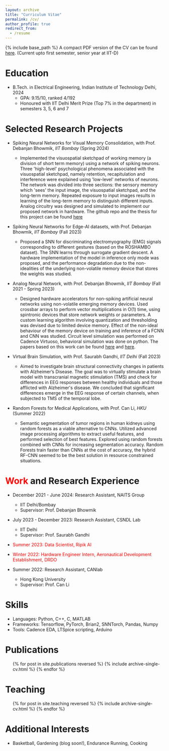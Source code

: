 ```yaml
---
layout: archive
title: "Curriculum Vitae"
permalink: /cv/
author_profile: true
redirect_from:
  - /resume
---
```


{% include base_path %}
A compact PDF version of the CV can be found [here](/files/CV_new.pdf). (Current upto first semester, senior year at IIT-D)

Education
======
* B.Tech. in Electrical Engineering, Indian Institute of Technology Delhi, 2024 
  * GPA: 9.15/10, ranked 4/192
  * Honoured with IIT Delhi Merit Prize (Top 7% in the department) in semesters 3, 5, 6 and 7
  
Selected Research Projects
======
* Spiking Neural Networks for Visual Memory Consolidation, with Prof. Debanjan Bhowmik, _IIT Bombay_ (Spring 2024)
  * Implemented the visuospatial sketchpad of working memory (a division of short term memory) using a network of spiking neurons. Three 'high-level' psychological phenomena associated with the visuospatial sketchpad, namely retention, recapitulation and interference were explained using 'low-level' networks of neurons. The network was divided into three sections: the sensory memory which 'sees' the input image, the visuospatial sketchpad, and the long-term memory. Repeated exposure to input images results in learning of the long-term memory to distinguish different inputs. Analog circuitry was designed and simulated to implement our proposed network in hardware. The github repo and the thesis for this project can be found [here](https://github.com/a-holla/SNN-WM)
  
* Spiking Neural Networks for Edge-AI datasets, with Prof. Debanjan Bhowmik, _IIT Bombay_ (Fall 2023)
  * Proposed a SNN for discriminating electromyography (EMG) signals corresponding to different gestures (based on the ROSHAMBO dataset). The SNN learns through surrogate gradient descent. A hardware implementation of the model in inference only mode was proposed, and the performance degradation due to the non-idealities of the underlying non-volatile memory device that stores the weights was studied. 
 
*  Analog Neural Network, with Prof. Debanjan Bhowmik, _IIT Bombay_ (Fall 2021 - Spring 2023)
   *  Designed hardware accelerators for non-spiking artificial neural networks using non-volatile emerging memory devices. Used crossbar arrays to perform vector multiplications in O(1) time, using spintronic devices that store network weights or parameters. A custom learning algorithm involving quantization and thresholding was devised due to limited device memory. Effect of the non-ideal behaviour of the memory device on training and inference of a FCNN and CNN was studied. Circuit level simulation was performed on Cadence Virtuoso, behavioral simulation was done on python. The papers based on this work can be found [here](/publications/demonstration_synaptic_behavior.md) and [here](/publications/impact_of_defects.md).
  
* Virtual Brain Simulation, with Prof. Saurabh Gandhi, _IIT Delhi_ (Fall 2023)
  * Aimed to investigate brain structural connectivity changes in patients with Alzheimer’s Disease. The goal was to virtually stimulate a brain model with transcranial magnetic stimulation (TMS) and check for differences in EEG responses between healthy individuals and those afflicted with Alzheimer's disease. We concluded that significant differences emerge in the EEG response of certain channels, when subjected to TMS of the temporal lobe.

* Random Forests for Medical Applications, with Prof. Can Li, _HKU_ (Summer 2022)
  * Semantic segmentation of tumor regions in human kidneys using random forests as a viable alternative to CNNs. Utilized advanced image processing algorithms to extract useful features, and performed selection of best features. Explored using random forests combined with CNNs for increasing segmentation accuracy. Random Forests train faster than CNNs at the cost of accuracy, the hybrid RF-CNN seemed to be the best solution in resource constrained situations.

<span style="color: red;">Work</span> and Research Experience
======
* December 2021 - June 2024: Research Assistant, NAITS Group
  * IIT Delhi/Bombay
  * Supervisor: Prof. Debanjan Bhowmik

* July 2023 - December 2023: Research Assistant, CSNDL Lab
  * IIT Delhi
  * Supervisor: Prof. Saurabh Gandhi

* <span style="color: red;"> Summer 2023: Data Scientist, Ripik AI </span>

* <span style="color: red;"> Winter 2022: Hardware Engineer Intern, Aeronautical Development Establishment, DRDO</span>

* Summer 2022: Research Assistant, CANlab
  * Hong Kong University
  * Supervisor: Prof. Can Li
 
  
Skills
======
* Languages: Python, C++, C, MATLAB
* Frameworks: Tensorflow, PyTorch, Brian2, SNNTorch, Pandas, Numpy
* Tools: Cadence EDA, LTSpice scripting, Arduino

Publications
======
  <ul>{% for post in site.publications reversed %}
    {% include archive-single-cv.html %}
  {% endfor %}</ul>
  
Teaching
======
  <ul>{% for post in site.teaching reversed %}
    {% include archive-single-cv.html %}
  {% endfor %}</ul>
  
Additional Interests
======
* Basketball, Gardening (blog soon!), Endurance Running, Cooking
